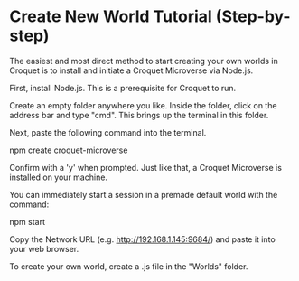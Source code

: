 # Create New World Tutorial (Step-by-step)

The easiest and most direct method to start creating your own worlds in Croquet is to install and initiate a Croquet Microverse via Node.js. 

First, install Node.js. This is a prerequisite for Croquet to run.

Create an empty folder anywhere you like. Inside the folder, click on the address bar and type "cmd". This brings up the terminal in this folder. 

Next, paste the following command into the terminal.

npm create croquet-microverse

Confirm with a 'y' when prompted. Just like that, a Croquet Microverse is installed on your machine. 

You can immediately start a session in a premade default world with the command:

npm start

Copy the Network URL (e.g. http://192.168.1.145:9684/) and paste it into your web browser. 

To create your own world, create a .js file in the "Worlds" folder.
